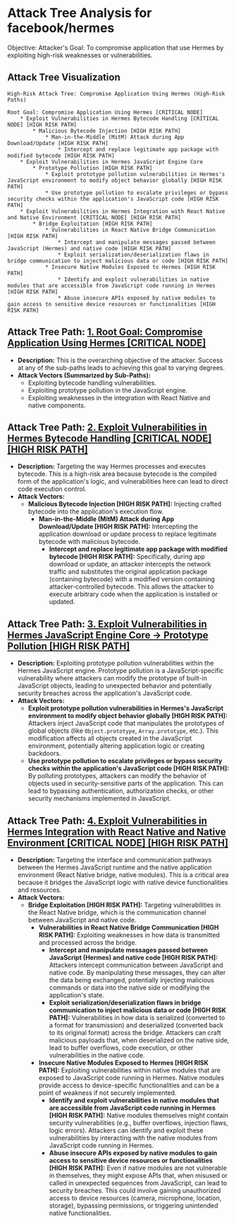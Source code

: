 # Attack Tree Analysis for facebook/hermes

Objective: Attacker's Goal: To compromise application that use Hermes by exploiting high-risk weaknesses or vulnerabilities.

## Attack Tree Visualization

```
High-Risk Attack Tree: Compromise Application Using Hermes (High-Risk Paths)

Root Goal: Compromise Application Using Hermes [CRITICAL NODE]
    * Exploit Vulnerabilities in Hermes Bytecode Handling [CRITICAL NODE] [HIGH RISK PATH]
        * Malicious Bytecode Injection [HIGH RISK PATH]
            * Man-in-the-Middle (MitM) Attack during App Download/Update [HIGH RISK PATH]
                * Intercept and replace legitimate app package with modified bytecode [HIGH RISK PATH]
    * Exploit Vulnerabilities in Hermes JavaScript Engine Core
        * Prototype Pollution [HIGH RISK PATH]
            * Exploit prototype pollution vulnerabilities in Hermes's JavaScript environment to modify object behavior globally [HIGH RISK PATH]
            * Use prototype pollution to escalate privileges or bypass security checks within the application's JavaScript code [HIGH RISK PATH]
    * Exploit Vulnerabilities in Hermes Integration with React Native and Native Environment [CRITICAL NODE] [HIGH RISK PATH]
        * Bridge Exploitation [HIGH RISK PATH]
            * Vulnerabilities in React Native Bridge Communication [HIGH RISK PATH]
                * Intercept and manipulate messages passed between JavaScript (Hermes) and native code [HIGH RISK PATH]
                * Exploit serialization/deserialization flaws in bridge communication to inject malicious data or code [HIGH RISK PATH]
            * Insecure Native Modules Exposed to Hermes [HIGH RISK PATH]
                * Identify and exploit vulnerabilities in native modules that are accessible from JavaScript code running in Hermes [HIGH RISK PATH]
                * Abuse insecure APIs exposed by native modules to gain access to sensitive device resources or functionalities [HIGH RISK PATH]
```

## Attack Tree Path: [1. Root Goal: Compromise Application Using Hermes [CRITICAL NODE]](./attack_tree_paths/1__root_goal_compromise_application_using_hermes__critical_node_.md)

*   **Description:** This is the overarching objective of the attacker. Success at any of the sub-paths leads to achieving this goal to varying degrees.
*   **Attack Vectors (Summarized by Sub-Paths):**
    *   Exploiting bytecode handling vulnerabilities.
    *   Exploiting prototype pollution in the JavaScript engine.
    *   Exploiting weaknesses in the integration with React Native and native components.

## Attack Tree Path: [2. Exploit Vulnerabilities in Hermes Bytecode Handling [CRITICAL NODE] [HIGH RISK PATH]](./attack_tree_paths/2__exploit_vulnerabilities_in_hermes_bytecode_handling__critical_node___high_risk_path_.md)

*   **Description:**  Targeting the way Hermes processes and executes bytecode. This is a high-risk area because bytecode is the compiled form of the application's logic, and vulnerabilities here can lead to direct code execution control.
*   **Attack Vectors:**
    *   **Malicious Bytecode Injection [HIGH RISK PATH]:** Injecting crafted bytecode into the application's execution flow.
        *   **Man-in-the-Middle (MitM) Attack during App Download/Update [HIGH RISK PATH]:** Intercepting the application download or update process to replace legitimate bytecode with malicious bytecode.
            *   **Intercept and replace legitimate app package with modified bytecode [HIGH RISK PATH]:** Specifically, during app download or update, an attacker intercepts the network traffic and substitutes the original application package (containing bytecode) with a modified version containing attacker-controlled bytecode. This allows the attacker to execute arbitrary code when the application is installed or updated.

## Attack Tree Path: [3. Exploit Vulnerabilities in Hermes JavaScript Engine Core -> Prototype Pollution [HIGH RISK PATH]](./attack_tree_paths/3__exploit_vulnerabilities_in_hermes_javascript_engine_core_-_prototype_pollution__high_risk_path_.md)

*   **Description:** Exploiting prototype pollution vulnerabilities within the Hermes JavaScript engine. Prototype pollution is a JavaScript-specific vulnerability where attackers can modify the prototype of built-in JavaScript objects, leading to unexpected behavior and potentially security breaches across the application's JavaScript code.
*   **Attack Vectors:**
    *   **Exploit prototype pollution vulnerabilities in Hermes's JavaScript environment to modify object behavior globally [HIGH RISK PATH]:**  Attackers inject JavaScript code that manipulates the prototypes of global objects (like `Object.prototype`, `Array.prototype`, etc.). This modification affects all objects created in the JavaScript environment, potentially altering application logic or creating backdoors.
    *   **Use prototype pollution to escalate privileges or bypass security checks within the application's JavaScript code [HIGH RISK PATH]:** By polluting prototypes, attackers can modify the behavior of objects used in security-sensitive parts of the application. This can lead to bypassing authentication, authorization checks, or other security mechanisms implemented in JavaScript.

## Attack Tree Path: [4. Exploit Vulnerabilities in Hermes Integration with React Native and Native Environment [CRITICAL NODE] [HIGH RISK PATH]](./attack_tree_paths/4__exploit_vulnerabilities_in_hermes_integration_with_react_native_and_native_environment__critical__6332273a.md)

*   **Description:** Targeting the interface and communication pathways between the Hermes JavaScript runtime and the native application environment (React Native bridge, native modules). This is a critical area because it bridges the JavaScript logic with native device functionalities and resources.
*   **Attack Vectors:**
    *   **Bridge Exploitation [HIGH RISK PATH]:** Targeting vulnerabilities in the React Native bridge, which is the communication channel between JavaScript and native code.
        *   **Vulnerabilities in React Native Bridge Communication [HIGH RISK PATH]:** Exploiting weaknesses in how data is transmitted and processed across the bridge.
            *   **Intercept and manipulate messages passed between JavaScript (Hermes) and native code [HIGH RISK PATH]:** Attackers intercept communication between JavaScript and native code. By manipulating these messages, they can alter the data being exchanged, potentially injecting malicious commands or data into the native side or modifying the application's state.
            *   **Exploit serialization/deserialization flaws in bridge communication to inject malicious data or code [HIGH RISK PATH]:**  Vulnerabilities in how data is serialized (converted to a format for transmission) and deserialized (converted back to its original format) across the bridge. Attackers can craft malicious payloads that, when deserialized on the native side, lead to buffer overflows, code execution, or other vulnerabilities in the native code.
        *   **Insecure Native Modules Exposed to Hermes [HIGH RISK PATH]:** Exploiting vulnerabilities within native modules that are exposed to JavaScript code running in Hermes. Native modules provide access to device-specific functionalities and can be a point of weakness if not securely implemented.
            *   **Identify and exploit vulnerabilities in native modules that are accessible from JavaScript code running in Hermes [HIGH RISK PATH]:**  Native modules themselves might contain security vulnerabilities (e.g., buffer overflows, injection flaws, logic errors). Attackers can identify and exploit these vulnerabilities by interacting with the native modules from JavaScript code running in Hermes.
            *   **Abuse insecure APIs exposed by native modules to gain access to sensitive device resources or functionalities [HIGH RISK PATH]:** Even if native modules are not vulnerable in themselves, they might expose APIs that, when misused or called in unexpected sequences from JavaScript, can lead to security breaches. This could involve gaining unauthorized access to device resources (camera, microphone, location, storage), bypassing permissions, or triggering unintended native functionalities.

